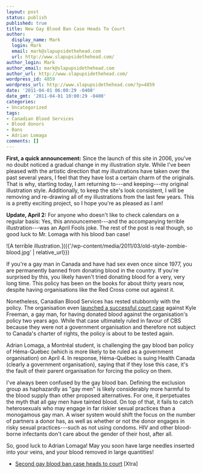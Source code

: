 ```yaml
---
layout: post
status: publish
published: true
title: New Gay Blood Ban Case Heads To Court
author:
  display_name: Mark
  login: Mark
  email: mark@slapupsidethehead.com
  url: http://www.slapupsidethehead.com/
author_login: Mark
author_email: mark@slapupsidethehead.com
author_url: http://www.slapupsidethehead.com/
wordpress_id: 4859
wordpress_url: http://www.slapupsidethehead.com/?p=4859
date: '2011-04-01 06:00:29 -0400'
date_gmt: '2011-04-01 10:00:29 -0400'
categories:
- Uncategorized
tags:
- Canadian Blood Services
- Blood donors
- Bans
- Adrian Lomaga
comments: []
---
```

 **First, a quick announcement:** Since the launch of this site in 2006, you've no doubt noticed a gradual change in my illustration style. While I've been pleased with the artistic direction that my illustrations have taken over the past several years, I feel that they have lost a certain charm of the originals. That is why, starting today, I am returning to---and keeping---my original illustration style. Additionally, to keep the site's look consistent, I will be removing and re-drawing all of my illustrations from the last few years. This is a pretty exciting project, so I hope you're as pleased as I am!

**Update, April 2:** For anyone who doesn't like to check calendars on a regular basis: Yes, this announcement---and the accompanying terrible illustration---was an April Fools joke. The rest of the post is real though, so good luck to Mr. Lomaga with his blood ban case!

![A terrible illustration.]({{'/wp-content/media/2011/03/old-style-zombie-blood.jpg' | relative_url}})

If you're a gay man in Canada and have had sex even once since 1977, you are permanently banned from donating blood in the country. If you're surprised by this, you likely haven't tried donating blood for a very, very long time. This policy has been on the books for about thirty years now, despite having organisations like the Red Cross come out against it.

Nonetheless, Canadian Blood Services has rested stubbornly with the policy. The organisation even [launched a successful court case](http://www.slapupsidethehead.com/2009/09/canadian-blood-services-sues-gay-man-for-donating-blood/ "It didn't turn out well.") against Kyle Freeman, a gay man, for having donated blood against the organisation's policy two years ago. While that case ultimately ruled in favour of CBS because they were not a government organisation and therefore not subject to Canada's charter of rights, the policy is about to be tested again.

Adrian Lomaga, a Montréal student, is challenging the gay blood ban policy of Héma-Québec (which is more likely to be ruled as a government organisation) on April 4. In response, Héma-Québec is suing Health Canada (clearly a government organisation), saying that if they lose this case, it's the fault of their parent organisation for forcing the policy on them.

I've always been confused by the gay blood ban. Defining the exclusion group as haphazardly as "gay men" is likely considerably more harmful to the blood supply than other proposed alternatives. For one, it perpetuates the myth that all gay men have tainted blood. On top of that, it fails to catch heterosexuals who may engage in far riskier sexual practices than a monogamous gay man. A wiser system would shift the focus on the number of partners a donor has, as well as whether or not the donor engages in risky sexual practices---such as not using condoms. HIV and other blood-borne infectants don't care about the gender of their host, after all.

So, good luck to Adrian Lomaga! May you soon have large needles inserted into your veins, and your blood removed in large quantities!

- [Second gay blood ban case heads to court](http://www.xtra.ca/public/National/Second_gay_blood_ban_case_heads_to_court-9942.aspx) [Xtra]
